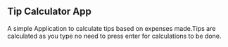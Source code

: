 ## Tip Calculator App

A simple Application to calculate tips based on expenses made.Tips are calculated as you type no need to press enter for calculations to be done.

